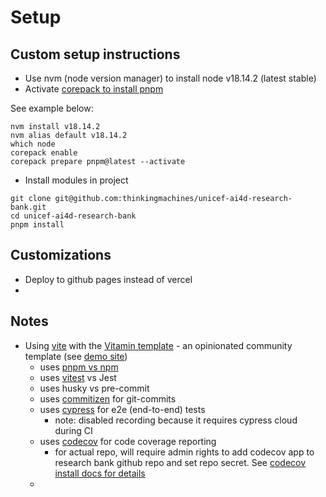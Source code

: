 # Setup

## Custom setup instructions

- Use nvm (node version manager) to install node v18.14.2 (latest stable)
- Activate [corepack to install pnpm](https://pnpm.io/installation#using-corepack)

See example below:

```
nvm install v18.14.2
nvm alias default v18.14.2
which node
corepack enable
corepack prepare pnpm@latest --activate

```

- Install modules in project

```
git clone git@github.com:thinkingmachines/unicef-ai4d-research-bank.git
cd unicef-ai4d-research-bank
pnpm install

```

## Customizations

- Deploy to github pages instead of vercel
-

## Notes

- Using [vite](https://vitejs.dev/) with the [Vitamin template](https://github.com/wtchnm/Vitamin) - an opinionated community template (see [demo site](https://vitamin-wtchnm.vercel.app/))
  - uses [pnpm vs npm](https://pnpm.io/pnpm-vs-npm)
  - uses [vitest](https://vitest.dev/) vs Jest
  - uses husky vs pre-commit
  - uses [commitizen](https://github.com/commitizen/cz-cli) for git-commits
  - uses [cypress](https://docs.cypress.io/guides/overview/why-cypress) for e2e (end-to-end) tests
    - note: disabled recording because it requires cypress cloud during CI
  - uses [codecov](https://about.codecov.io/) for code coverage reporting
    - for actual repo, will require admin rights to add codecov app to research bank github repo and set repo secret. See [codecov install docs for details](https://docs.codecov.com/docs)
  -

